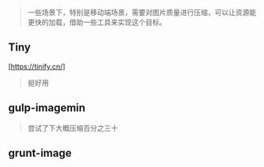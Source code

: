 > 一些场景下，特别是移动端场景，需要对图片质量进行压缩，可以让资源能更快的加载，借助一些工具来实现这个目标。

## Tiny

[https://tinify.cn/]
> 挺好用

## gulp-imagemin

> 尝试了下大概压缩百分之三十

## grunt-image
